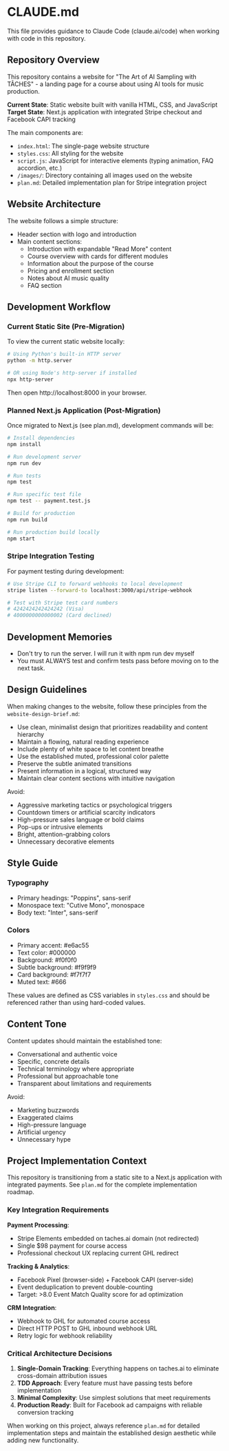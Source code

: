 # CLAUDE.md

This file provides guidance to Claude Code (claude.ai/code) when working with code in this repository.

## Repository Overview

This repository contains a website for "The Art of AI Sampling with TÂCHES" - a landing page for a course about using AI tools for music production. 

**Current State**: Static website built with vanilla HTML, CSS, and JavaScript
**Target State**: Next.js application with integrated Stripe checkout and Facebook CAPI tracking

The main components are:
- `index.html`: The single-page website structure
- `styles.css`: All styling for the website
- `script.js`: JavaScript for interactive elements (typing animation, FAQ accordion, etc.)
- `/images/`: Directory containing all images used on the website
- `plan.md`: Detailed implementation plan for Stripe integration project

## Website Architecture

The website follows a simple structure:
- Header section with logo and introduction
- Main content sections:
  - Introduction with expandable "Read More" content
  - Course overview with cards for different modules
  - Information about the purpose of the course
  - Pricing and enrollment section
  - Notes about AI music quality
  - FAQ section

## Development Workflow

### Current Static Site (Pre-Migration)

To view the current static website locally:
```bash
# Using Python's built-in HTTP server
python -m http.server

# OR using Node's http-server if installed
npx http-server
```

Then open http://localhost:8000 in your browser.

### Planned Next.js Application (Post-Migration)

Once migrated to Next.js (see plan.md), development commands will be:
```bash
# Install dependencies
npm install

# Run development server
npm run dev

# Run tests
npm test

# Run specific test file
npm test -- payment.test.js

# Build for production
npm run build

# Run production build locally
npm start
```

### Stripe Integration Testing

For payment testing during development:
```bash
# Use Stripe CLI to forward webhooks to local development
stripe listen --forward-to localhost:3000/api/stripe-webhook

# Test with Stripe test card numbers
# 4242424242424242 (Visa)
# 4000000000000002 (Card declined)
```

## Development Memories

- Don't try to run the server. I will run it with npm run dev myself
- You must ALWAYS test and confirm tests pass before moving on to the next task.

## Design Guidelines

When making changes to the website, follow these principles from the `website-design-brief.md`:

- Use clean, minimalist design that prioritizes readability and content hierarchy
- Maintain a flowing, natural reading experience
- Include plenty of white space to let content breathe
- Use the established muted, professional color palette
- Preserve the subtle animated transitions
- Present information in a logical, structured way
- Maintain clear content sections with intuitive navigation

Avoid:
- Aggressive marketing tactics or psychological triggers
- Countdown timers or artificial scarcity indicators
- High-pressure sales language or bold claims
- Pop-ups or intrusive elements
- Bright, attention-grabbing colors
- Unnecessary decorative elements

## Style Guide

### Typography
- Primary headings: "Poppins", sans-serif
- Monospace text: "Cutive Mono", monospace
- Body text: "Inter", sans-serif

### Colors
- Primary accent: #e6ac55
- Text color: #000000
- Background: #f0f0f0
- Subtle background: #f9f9f9
- Card background: #f7f7f7
- Muted text: #666

These values are defined as CSS variables in `styles.css` and should be referenced rather than using hard-coded values.

## Content Tone

Content updates should maintain the established tone:
- Conversational and authentic voice
- Specific, concrete details
- Technical terminology where appropriate
- Professional but approachable tone
- Transparent about limitations and requirements

Avoid:
- Marketing buzzwords
- Exaggerated claims
- High-pressure language
- Artificial urgency
- Unnecessary hype

## Project Implementation Context

This repository is transitioning from a static site to a Next.js application with integrated payments. See `plan.md` for the complete implementation roadmap.

### Key Integration Requirements

**Payment Processing**: 
- Stripe Elements embedded on taches.ai domain (not redirected)
- Single $98 payment for course access
- Professional checkout UX replacing current GHL redirect

**Tracking & Analytics**:
- Facebook Pixel (browser-side) + Facebook CAPI (server-side)
- Event deduplication to prevent double-counting
- Target: >8.0 Event Match Quality score for ad optimization

**CRM Integration**:
- Webhook to GHL for automated course access
- Direct HTTP POST to GHL inbound webhook URL
- Retry logic for webhook reliability

### Critical Architecture Decisions

1. **Single-Domain Tracking**: Everything happens on taches.ai to eliminate cross-domain attribution issues
2. **TDD Approach**: Every feature must have passing tests before implementation
3. **Minimal Complexity**: Use simplest solutions that meet requirements
4. **Production Ready**: Built for Facebook ad campaigns with reliable conversion tracking

When working on this project, always reference `plan.md` for detailed implementation steps and maintain the established design aesthetic while adding new functionality.
